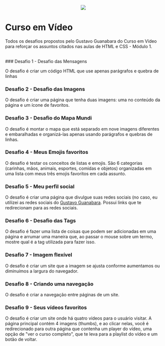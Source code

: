 <p align="center">
  <img src="https://user-images.githubusercontent.com/107057243/186021023-9ccb8272-f536-4064-8241-036e6ec8063a.png">
</p>

# Curso em Vídeo
<p>
  Todos os desafios propostos pelo Gustavo Guanabara do Curso em Vídeo para reforçar os assuntos citados nas aulas de HTML e CSS - Módulo 1.
 </p>
<br>
### Desafio 1 - Desafio das Mensagens
<p> O desafio é criar um código HTML que use apenas parágrafos e quebra de linhas </p>

### Desafio 2 - Desafio das Imagens
<p> O desafio é criar uma página que tenha duas imagens: uma no conteúdo da página e um ícone de favoritos. </p>

### Desafio 3 - Desafio do Mapa Mundi
<p> O desafio é montar o mapa que está separado em nove imagens diferentes e embaralhadas e organizá-las apenas usando parágrafos e quebras de linhas. </p>

### Desafio 4 - Meus Emojis favoritos
<p> O desafio é testar os conceitos de listas e emojis. São 6 categorias (carinhas, mãos, animais, esportes, comidas e objetos) organizadas em uma lista com meus três emojis favoritos em cada assunto. </p>

### Desafio 5 - Meu perfil social
<p> O desafio é criar uma página que divulgue suas redes sociais (no caso, eu utilizei as redes sociais do <a href="https://github.com/gustavoguanabara">Gustavo Guanabara</a>. Possui links que te redirecionam para as redes sociais. </p>

### Desafio 6 - Desafio das Tags
<p> O desafio é fazer uma lista de coisas que podem ser adicionadas em uma página e arrumar uma maneira que, ao passar o mouse sobre um termo, mostre qual é a tag utilizada para fazer isso.</p>

### Desafio 7 - Imagem flexível
<p> O desafio é criar um site que a imagem se ajusta conforme aumentamos ou diminuímos a largura do navegador.</p>

### Desafio 8 - Criando uma navegação
<p> O desafio é criar a navegação entre páginas de um site. </p>

### Desafio 9 - Seus vídeos favoritos
<p> O desafio é criar um site onde há quatro vídeos para o usuário visitar. A página principal contém 4 imagens (thumbs), e ao clicar nelas, você é redirecionado para outra página que contenha um player do vídeo, uma opção de "ver o curso completo", que te leva para a playlist do vídeo e um botão de voltar.</p>
